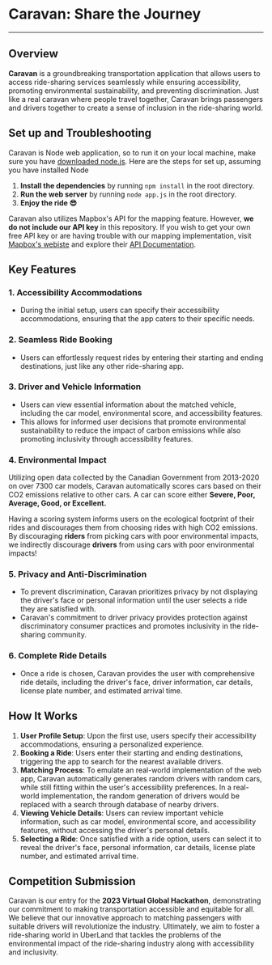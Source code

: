 # Caravan: Share the Journey
___
## Overview
**Caravan** is a groundbreaking transportation application that allows users to access ride-sharing services seamlessly while ensuring accessibility, promoting environmental sustainability, and preventing discrimination. Just like a real caravan where people travel together, Caravan brings passengers and drivers together to create a sense of inclusion in the ride-sharing world.

## Set up and Troubleshooting
Caravan is Node web application, so to run it on your local machine, make sure you have [downloaded node.js](https://nodejs.org/).
Here are the steps for set up, assuming you have installed Node

1. **Install the dependencies** by running `npm install` in the root directory.
2. **Run the web server** by running `node app.js` in the root directory.
3. **Enjoy the ride 😎**

Caravan also utilizes Mapbox's API for the mapping feature. However, **we do not include our API key** in this repository. If you wish to get your own free API key or are having trouble with our mapping implementation, visit [Mapbox's webiste](https://www.mapbox.com/) and explore their [API Documentation](https://docs.mapbox.com/api/overview/).

## Key Features
### 1. Accessibility Accommodations
- During the initial setup, users can specify their accessibility accommodations, ensuring that the app caters to their specific needs.

### 2. Seamless Ride Booking
- Users can effortlessly request rides by entering their starting and ending destinations, just like any other ride-sharing app.

### 3. Driver and Vehicle Information
- Users can view essential information about the matched vehicle, including the car model, environmental score, and accessibility features.
- This allows for informed user decisions that promote environmental sustainability to reduce the impact of carbon emissions while also promoting inclusivity through accessibility features.

### 4. Environmental Impact
Utilizing open data collected by the Canadian Government from 2013-2020 on over 7300 car models, Caravan automatically scores cars based on their CO2 emissions relative to other cars. A car can score either **Severe, Poor, Average, Good, or Excellent.**

Having a scoring system informs users on the ecological footprint of their rides and discourages them from choosing rides with high CO2 emissions. By discouraging **riders** from picking cars with poor environmental impacts, we indirectly discourage **drivers** from using cars with poor environmental impacts!

### 5. Privacy and Anti-Discrimination
- To prevent discrimination, Caravan prioritizes privacy by not displaying the driver's face or personal information until the user selects a ride they are satisfied with.
- Caravan's commitment to driver privacy provides protection against discriminatory consumer practices and promotes inclusivity in the ride-sharing community.

### 6. Complete Ride Details
- Once a ride is chosen, Caravan provides the user with comprehensive ride details, including the driver's face, driver information, car details, license plate number, and estimated arrival time.

## How It Works
1. **User Profile Setup**: Upon the first use, users specify their accessibility accommodations, ensuring a personalized experience. 
2. **Booking a Ride**: Users enter their starting and ending destinations, triggering the app to search for the nearest available drivers.   
3. **Matching Process**: To emulate an real-world implementation of the web app, Caravan automatically generates random drivers with random cars, while still fitting within the user's accessibility preferences. In a real-world implementation, the random generation of drivers would be replaced with a search through database of nearby drivers.   
4. **Viewing Vehicle Details**: Users can review important vehicle information, such as car model, environmental score, and accessibility features, without accessing the driver's personal details.   
5. **Selecting a Ride**: Once satisfied with a ride option, users can select it to reveal the driver's face, personal information, car details, license plate number, and estimated arrival time.

## Competition Submission
Caravan is our entry for the **2023 Virtual Global Hackathon**, demonstrating our commitment to making transportation accessible and equitable for all. We believe that our innovative approach to matching passengers with suitable drivers will revolutionize the industry.
Ultimately, we aim to foster a ride-sharing world in UberLand that tackles the problems of the environmental impact of the ride-sharing industry along with accessibility and inclusivity.   
